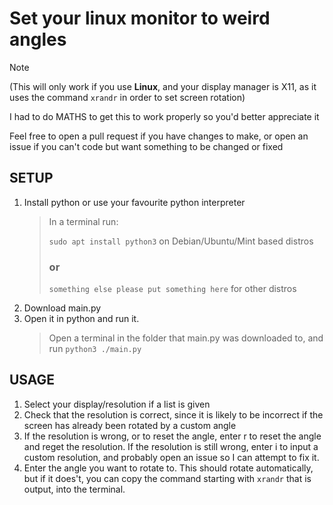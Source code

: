 # Set your linux monitor to weird angles
> [!note]
> (This will only work if you use **Linux**, and your display manager is X11, as it uses the command `xrandr` in order to set screen rotation)

I had to do MATHS to get this to work properly so you'd better appreciate it

Feel free to open a pull request if you have changes to make, or open an issue if you can't code but want something to be changed or fixed

## SETUP
1. Install python or use your favourite python interpreter
   > In a terminal run:
   > 
   > `sudo apt install python3` on Debian/Ubuntu/Mint based distros
   >
   > ### or
   > 
   > `something else please put something here` for other distros
2. Download main.py
3. Open it in python and run it.
   > Open a terminal in the folder that main.py was downloaded to, and run `python3 ./main.py`

## USAGE
1. Select your display/resolution if a list is given
2. Check that the resolution is correct, since it is likely to be incorrect if the screen has already been rotated by a custom angle
3. If the resolution is wrong, or to reset the angle, enter r to reset the angle and reget the resolution. If the resolution is still wrong, enter i to input a custom resolution, and probably open an issue so I can attempt to fix it.
4. Enter the angle you want to rotate to. This should rotate automatically, but if it does't, you can copy the command starting with `xrandr` that is output, into the terminal.
